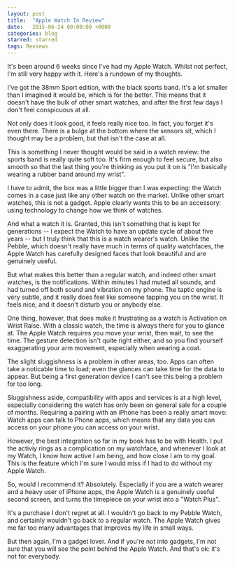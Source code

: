 ```yaml
---
layout: post
title:  "Apple Watch In Review"
date:   2015-06-24 00:00:00 +0000
categories: blog
starred: starred
tags: Reviews
---
```

It's been around 6 weeks since I've had my Apple Watch. Whilst not perfect, I'm still very happy with it. Here's a rundown of my thoughts.

I've got the 38mm Sport edition, with the black sports band. It's a lot smaller than I imagined it would be, which is for the better. This means that it doesn't have the bulk of other smart watches, and after the first few days I don't feel conspicuous at all.

Not only does it look good, it feels really nice too. In fact, you forget it's even there. There is a bulge at the bottom where the sensors sit, which I thought may be a problem, but that isn't the case at all.

This is something I never thought would be said in a watch review: the sports band is really quite soft too. It's firm enough to feel secure, but also smooth so that the last thing you're thinking as you put it on is "I'm basically wearing a rubber band around my wrist".

I have to admit, the box was a little bigger than I was expecting: the Watch comes in a case just like any other watch on the market. Unlike other smart watches, this is not a gadget. Apple clearly wants this to be an accessory: using technology to change how we think of watches.

And what a watch it is. Granted, this isn't something that is kept for generations -- I expect the Watch to have an update cycle of about five years -- but I truly think that this is a watch wearer's watch. Unlike the Pebble, which doesn't really have much in terms of quality watchfaces, the Apple Watch has carefully designed faces that look beautiful and are genuinely useful.

But what makes this better than a regular watch, and indeed other smart watches, is the notifications. Within minutes I had muted all sounds, and had turned off both sound and vibration on my phone. The taptic engine is very subtle, and it really does feel like someone tapping you on the wrist. It feels nice, and it doesn't disturb you or anybody else.

One thing, however, that does make it frustrating as a watch is Activation on Wrist Raise. With a classic watch, the time is always there for you to glance at. The Apple Watch requires you move your wrist, then wait, to see the time. The gesture detection isn't quite right either, and so you find yourself exaggerating your arm movement, especially when wearing a coat.

The slight sluggishness is a problem in other areas, too. Apps can often take a noticable time to load; even the glances can take time for the data to appear. But being a first generation device I can't see this being a problem for too long.

Sluggishness aside, compatibility with apps and services is at a high level, especially considering the watch has only been on general sale for a couple of months. Requiring a pairing with an iPhone has been a really smart move: Watch apps can talk to Phone apps, which means that any data you can access on your phone you can access on your wrist.

However, the best integration so far in my book has to be with Health. I put the activiy rings as a complication on my watchface, and whenever I look at my Watch, I know how active I am being, and how close I am to my goal. This is the feature which I'm sure I would miss if I had to do without my Apple Watch.

So, would I recommend it? Absolutely. Especially if you are a watch wearer and a heavy user of iPhone apps, the Apple Watch is a genuinely useful second screen, and turns the timepiece on your wrist into a "Watch Plus".

It's a purchase I don't regret at all. I wouldn't go back to my Pebble Watch, and certainly wouldn't go back to a regular watch. The Apple Watch gives me far too many advantages that improves my life in small ways.

But then again, I'm a gadget lover. And if you're not into gadgets, I'm not sure that you will see the point behind the Apple Watch. And that's ok: it's not for everybody.


